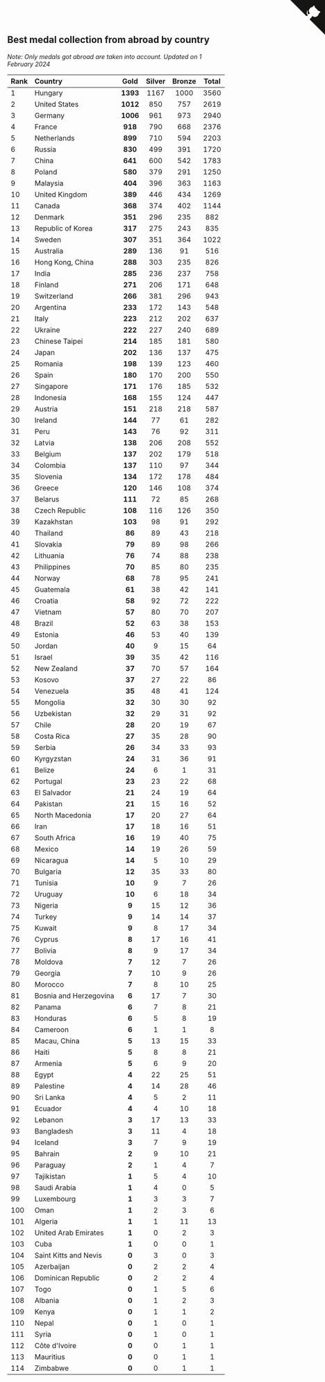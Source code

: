 ## Best medal collection from abroad by country

*Note: Only medals got abroad are taken into account.*
*Updated on  1 February 2024*

| Rank | Country | Gold | Silver | Bronze | Total |
| :--- | :--- | :--: | :--: | :--: | :--: |
| 1 | Hungary | **1393** | 1167 | 1000 | 3560 |
| 2 | United States | **1012** | 850 | 757 | 2619 |
| 3 | Germany | **1006** | 961 | 973 | 2940 |
| 4 | France | **918** | 790 | 668 | 2376 |
| 5 | Netherlands | **899** | 710 | 594 | 2203 |
| 6 | Russia | **830** | 499 | 391 | 1720 |
| 7 | China | **641** | 600 | 542 | 1783 |
| 8 | Poland | **580** | 379 | 291 | 1250 |
| 9 | Malaysia | **404** | 396 | 363 | 1163 |
| 10 | United Kingdom | **389** | 446 | 434 | 1269 |
| 11 | Canada | **368** | 374 | 402 | 1144 |
| 12 | Denmark | **351** | 296 | 235 | 882 |
| 13 | Republic of Korea | **317** | 275 | 243 | 835 |
| 14 | Sweden | **307** | 351 | 364 | 1022 |
| 15 | Australia | **289** | 136 | 91 | 516 |
| 16 | Hong Kong, China | **288** | 303 | 235 | 826 |
| 17 | India | **285** | 236 | 237 | 758 |
| 18 | Finland | **271** | 206 | 171 | 648 |
| 19 | Switzerland | **266** | 381 | 296 | 943 |
| 20 | Argentina | **233** | 172 | 143 | 548 |
| 21 | Italy | **223** | 212 | 202 | 637 |
| 22 | Ukraine | **222** | 227 | 240 | 689 |
| 23 | Chinese Taipei | **214** | 185 | 181 | 580 |
| 24 | Japan | **202** | 136 | 137 | 475 |
| 25 | Romania | **198** | 139 | 123 | 460 |
| 26 | Spain | **180** | 170 | 200 | 550 |
| 27 | Singapore | **171** | 176 | 185 | 532 |
| 28 | Indonesia | **168** | 155 | 124 | 447 |
| 29 | Austria | **151** | 218 | 218 | 587 |
| 30 | Ireland | **144** | 77 | 61 | 282 |
| 31 | Peru | **143** | 76 | 92 | 311 |
| 32 | Latvia | **138** | 206 | 208 | 552 |
| 33 | Belgium | **137** | 202 | 179 | 518 |
| 34 | Colombia | **137** | 110 | 97 | 344 |
| 35 | Slovenia | **134** | 172 | 178 | 484 |
| 36 | Greece | **120** | 146 | 108 | 374 |
| 37 | Belarus | **111** | 72 | 85 | 268 |
| 38 | Czech Republic | **108** | 116 | 126 | 350 |
| 39 | Kazakhstan | **103** | 98 | 91 | 292 |
| 40 | Thailand | **86** | 89 | 43 | 218 |
| 41 | Slovakia | **79** | 89 | 98 | 266 |
| 42 | Lithuania | **76** | 74 | 88 | 238 |
| 43 | Philippines | **70** | 85 | 80 | 235 |
| 44 | Norway | **68** | 78 | 95 | 241 |
| 45 | Guatemala | **61** | 38 | 42 | 141 |
| 46 | Croatia | **58** | 92 | 72 | 222 |
| 47 | Vietnam | **57** | 80 | 70 | 207 |
| 48 | Brazil | **52** | 63 | 38 | 153 |
| 49 | Estonia | **46** | 53 | 40 | 139 |
| 50 | Jordan | **40** | 9 | 15 | 64 |
| 51 | Israel | **39** | 35 | 42 | 116 |
| 52 | New Zealand | **37** | 70 | 57 | 164 |
| 53 | Kosovo | **37** | 27 | 22 | 86 |
| 54 | Venezuela | **35** | 48 | 41 | 124 |
| 55 | Mongolia | **32** | 30 | 30 | 92 |
| 56 | Uzbekistan | **32** | 29 | 31 | 92 |
| 57 | Chile | **28** | 20 | 19 | 67 |
| 58 | Costa Rica | **27** | 35 | 28 | 90 |
| 59 | Serbia | **26** | 34 | 33 | 93 |
| 60 | Kyrgyzstan | **24** | 31 | 36 | 91 |
| 61 | Belize | **24** | 6 | 1 | 31 |
| 62 | Portugal | **23** | 23 | 22 | 68 |
| 63 | El Salvador | **21** | 24 | 19 | 64 |
| 64 | Pakistan | **21** | 15 | 16 | 52 |
| 65 | North Macedonia | **17** | 20 | 27 | 64 |
| 66 | Iran | **17** | 18 | 16 | 51 |
| 67 | South Africa | **16** | 19 | 40 | 75 |
| 68 | Mexico | **14** | 19 | 26 | 59 |
| 69 | Nicaragua | **14** | 5 | 10 | 29 |
| 70 | Bulgaria | **12** | 35 | 33 | 80 |
| 71 | Tunisia | **10** | 9 | 7 | 26 |
| 72 | Uruguay | **10** | 6 | 18 | 34 |
| 73 | Nigeria | **9** | 15 | 12 | 36 |
| 74 | Turkey | **9** | 14 | 14 | 37 |
| 75 | Kuwait | **9** | 8 | 17 | 34 |
| 76 | Cyprus | **8** | 17 | 16 | 41 |
| 77 | Bolivia | **8** | 9 | 17 | 34 |
| 78 | Moldova | **7** | 12 | 7 | 26 |
| 79 | Georgia | **7** | 10 | 9 | 26 |
| 80 | Morocco | **7** | 8 | 10 | 25 |
| 81 | Bosnia and Herzegovina | **6** | 17 | 7 | 30 |
| 82 | Panama | **6** | 7 | 8 | 21 |
| 83 | Honduras | **6** | 5 | 8 | 19 |
| 84 | Cameroon | **6** | 1 | 1 | 8 |
| 85 | Macau, China | **5** | 13 | 15 | 33 |
| 86 | Haiti | **5** | 8 | 8 | 21 |
| 87 | Armenia | **5** | 6 | 9 | 20 |
| 88 | Egypt | **4** | 22 | 25 | 51 |
| 89 | Palestine | **4** | 14 | 28 | 46 |
| 90 | Sri Lanka | **4** | 5 | 2 | 11 |
| 91 | Ecuador | **4** | 4 | 10 | 18 |
| 92 | Lebanon | **3** | 17 | 13 | 33 |
| 93 | Bangladesh | **3** | 11 | 4 | 18 |
| 94 | Iceland | **3** | 7 | 9 | 19 |
| 95 | Bahrain | **2** | 9 | 10 | 21 |
| 96 | Paraguay | **2** | 1 | 4 | 7 |
| 97 | Tajikistan | **1** | 5 | 4 | 10 |
| 98 | Saudi Arabia | **1** | 4 | 0 | 5 |
| 99 | Luxembourg | **1** | 3 | 3 | 7 |
| 100 | Oman | **1** | 2 | 3 | 6 |
| 101 | Algeria | **1** | 1 | 11 | 13 |
| 102 | United Arab Emirates | **1** | 0 | 2 | 3 |
| 103 | Cuba | **1** | 0 | 0 | 1 |
| 104 | Saint Kitts and Nevis | **0** | 3 | 0 | 3 |
| 105 | Azerbaijan | **0** | 2 | 2 | 4 |
| 106 | Dominican Republic | **0** | 2 | 2 | 4 |
| 107 | Togo | **0** | 1 | 5 | 6 |
| 108 | Albania | **0** | 1 | 2 | 3 |
| 109 | Kenya | **0** | 1 | 1 | 2 |
| 110 | Nepal | **0** | 1 | 0 | 1 |
| 111 | Syria | **0** | 1 | 0 | 1 |
| 112 | Côte d'Ivoire | **0** | 0 | 1 | 1 |
| 113 | Mauritius | **0** | 0 | 1 | 1 |
| 114 | Zimbabwe | **0** | 0 | 1 | 1 |


<a href="https://github.com/JustinTimeCuber/wca_statistics" class="github-corner" aria-label="View source on Github"><svg width="80" height="80" viewBox="0 0 250 250" style="fill:#151513; color:#fff; position: absolute; top: 0; border: 0; right: 0;" aria-hidden="true"><path d="M0,0 L115,115 L130,115 L142,142 L250,250 L250,0 Z"></path><path d="M128.3,109.0 C113.8,99.7 119.0,89.6 119.0,89.6 C122.0,82.7 120.5,78.6 120.5,78.6 C119.2,72.0 123.4,76.3 123.4,76.3 C127.3,80.9 125.5,87.3 125.5,87.3 C122.9,97.6 130.6,101.9 134.4,103.2" fill="currentColor" style="transform-origin: 130px 106px;" class="octo-arm"></path><path d="M115.0,115.0 C114.9,115.1 118.7,116.5 119.8,115.4 L133.7,101.6 C136.9,99.2 139.9,98.4 142.2,98.6 C133.8,88.0 127.5,74.4 143.8,58.0 C148.5,53.4 154.0,51.2 159.7,51.0 C160.3,49.4 163.2,43.6 171.4,40.1 C171.4,40.1 176.1,42.5 178.8,56.2 C183.1,58.6 187.2,61.8 190.9,65.4 C194.5,69.0 197.7,73.2 200.1,77.6 C213.8,80.2 216.3,84.9 216.3,84.9 C212.7,93.1 206.9,96.0 205.4,96.6 C205.1,102.4 203.0,107.8 198.3,112.5 C181.9,128.9 168.3,122.5 157.7,114.1 C157.9,116.9 156.7,120.9 152.7,124.9 L141.0,136.5 C139.8,137.7 141.6,141.9 141.8,141.8 Z" fill="currentColor" class="octo-body"></path></svg></a><style>.github-corner:hover .octo-arm{animation:octocat-wave 560ms ease-in-out}@keyframes octocat-wave{0%,100%{transform:rotate(0)}20%,60%{transform:rotate(-25deg)}40%,80%{transform:rotate(10deg)}}@media (max-width:500px){.github-corner:hover .octo-arm{animation:none}.github-corner .octo-arm{animation:octocat-wave 560ms ease-in-out}}</style>
